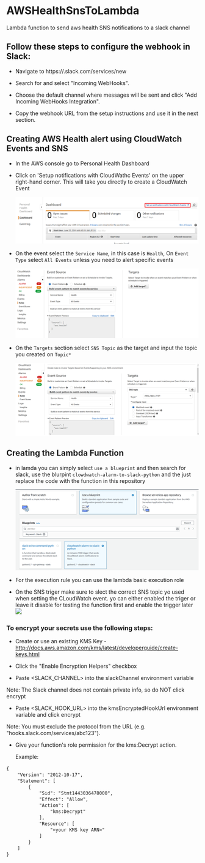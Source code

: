 # AWSHealthSnsToLambda
Lambda function to send aws health SNS notifications to a slack channel

## Follow these steps to configure the webhook in Slack:

  * Navigate to https://<your-team-domain>.slack.com/services/new

  * Search for and select "Incoming WebHooks".

  * Choose the default channel where messages will be sent and click "Add Incoming WebHooks Integration".

  * Copy the webhook URL from the setup instructions and use it in the next section.

## Creating AWS Health alert using CloudWatch Events and SNS

  * In the AWS console go to Personal Health Dashboard
	
  * Click on 'Setup notifications with CloudWathc Events' on the upper right-hand corner. This will take you directly to create a CloudWatch Event

	![](images/Personal%20Health.PNG)

  * On the event select the `Service Name`, in this case is `Health`,  On `Event Type` select `All Events` unless you need to alert specific events

	![](images/Event1.PNG)

  * On the `Targets` section select `SNS Topic` as the target and input the topic you created on `Topic*`

	![](images/Event2.PNG)

## Creating the Lambda Function
 
 * in lamda you can simply select  `use a blueprint` and then search for slack, use the blurpint `clowdwatch-alarm-to-slack-python` and the just replace the code with the function in this repository

	![](images/Lambda.PNG)
 * For the execution rule you can use the lambda basic execution role
 * On the SNS triger make sure to slect the correct SNS topic yo used when setting the CLoudWatch event. yo can either enabled the triger or leave it disable for testing the function first and enable the trigger later
	![](images/)

### To encrypt your secrets use the following steps:

  * Create or use an existing KMS Key - http://docs.aws.amazon.com/kms/latest/developerguide/create-keys.html

  * Click the "Enable Encryption Helpers" checkbox

  * Paste <SLACK_CHANNEL> into the slackChannel environment variable

  Note: The Slack channel does not contain private info, so do NOT click encrypt

  * Paste <SLACK_HOOK_URL> into the kmsEncryptedHookUrl environment variable and click encrypt

  Note: You must exclude the protocol from the URL (e.g. "hooks.slack.com/services/abc123").

  * Give your function's role permission for the kms:Decrypt action.

     Example:
```
{
    "Version": "2012-10-17",
    "Statement": [
        {
            "Sid": "Stmt1443036478000",
            "Effect": "Allow",
            "Action": [
                "kms:Decrypt"
            ],
            "Resource": [
                "<your KMS key ARN>"
            ]
        }
    ]
}
```
